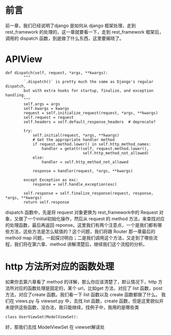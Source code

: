 # 前言
前一章，我们已经说明了django 是如何从 django 框架处理，走到 rest_framework 的处理的，这一章就要看一下，走到 rest_framework 框架后，调用的 dispatch 函数，到底做了什么东西，这里要揭晓了。


# APIView

```
def dispatch(self, request, *args, **kwargs):
        """
        `.dispatch()` is pretty much the same as Django's regular dispatch,
        but with extra hooks for startup, finalize, and exception handling.
        """
        self.args = args
        self.kwargs = kwargs
        request = self.initialize_request(request, *args, **kwargs)
        self.request = request
        self.headers = self.default_response_headers  # deprecate?

        try:
            self.initial(request, *args, **kwargs)
            # Get the appropriate handler method
            if request.method.lower() in self.http_method_names:
                handler = getattr(self, request.method.lower(),
                                  self.http_method_not_allowed)
            else:
                handler = self.http_method_not_allowed

            response = handler(request, *args, **kwargs)

        except Exception as exc:
            response = self.handle_exception(exc)

        self.response = self.finalize_response(request, response, *args, **kwargs)
        return self.response
```
dispatch 函数中，先是将 request 对象更换为 rest_framework中的 Request 对象，又做了一个initial初始化操作，然后从 request 的 method 方法，来查找对应的处理函数，最后再返回 reponse。这里我们有两个注意点，一个是我们都有哪些方法，这些方法是怎么赋值的？这个问题，我们将跟 Router 那一章最后的 method map 问题，一起探讨明白；二是我们调用这个方法，又走到了哪些流程，我们将在第六章、method 讲解清楚后，继续我们这个流程的分析。

# http 方法所对应的函数处理
如果你去第六章看了 method 的详解，那么你应该清楚了，默认情况下，http 方法所对应的函数处理是固定的，某个 url，比如get 方法，对应了 list 函数，post 方法，对应了create 函数。我们看一下 list 函数以及 create 函数都做了什么。
我们在 views.py 与 viewset.py 中，去找 list 函数，create 函数，但是这里貌似并未提供这些函数，没办法，我只能继续，找例子中，我用的是哪些类

```
class UserViewSet(ModelViewSet):
```
好，那我们去找 ModelViewSet
在 viewset解读处
